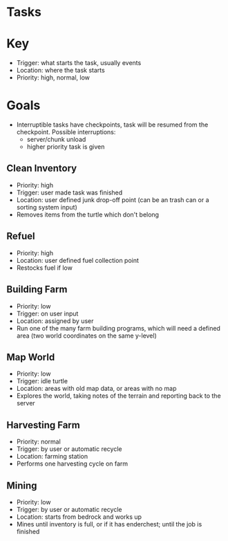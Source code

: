 # Tasks

# Key
* Trigger: what starts the task, usually events
* Location: where the task starts
* Priority: high, normal, low

# Goals
* Interruptible tasks have checkpoints, task will be resumed from the checkpoint. Possible interruptions:
  * server/chunk unload
  * higher priority task is given

## Clean Inventory
* Priority: high
* Trigger: user made task was finished
* Location: user defined junk drop-off point (can be an trash can or a sorting system input)
* Removes items from the turtle which don't belong

## Refuel
* Priority: high
* Location: user defined fuel collection point
* Restocks fuel if low
 
## Building Farm
* Priority: low
* Trigger: on user input
* Location: assigned by user 
* Run one of the many farm building programs, which will need a defined area (two world coordinates on the same y-level)

## Map World
* Priority: low
* Trigger: idle turtle
* Location: areas with old map data, or areas with no map
* Explores the world, taking notes of the terrain and reporting back to the server

## Harvesting Farm
* Priority: normal
* Trigger: by user or automatic recycle
* Location: farming station
* Performs one harvesting cycle on farm

## Mining 
* Priority: low
* Trigger: by user or automatic recycle
* Location: starts from bedrock and works up
* Mines until inventory is full, or if it has enderchest; until the job is finished
